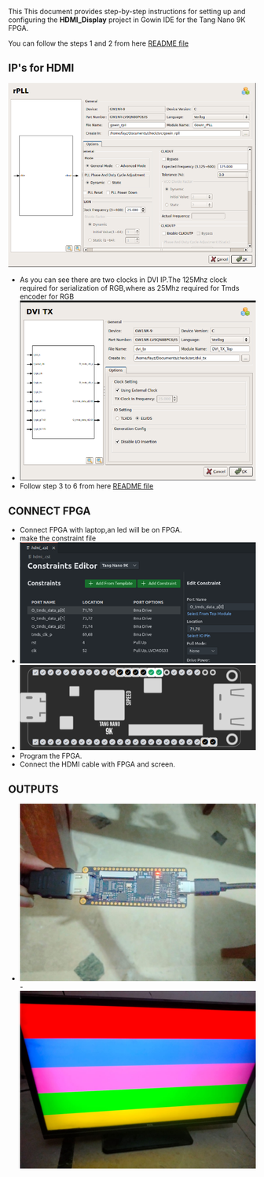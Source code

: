 This This document provides step-by-step instructions for setting up and configuring the **HDMI_Display** project in Gowin IDE for the Tang Nano 9K FPGA.

 You can follow the steps 1 and 2 from here [README file](https://github.com/Fayz2110/VGA-controller/blob/main/VGA_Display/README.md)

##  **IP's for HDMI**
![Alt text](img/pll_serial.png )
- As you can see there are two clocks in DVI IP.The 125Mhz clock required for serialization of RGB,where as 25Mhz required for Tmds encoder for RGB
- ![Alt text](img/DVI.png )
- Follow step 3 to 6 from here [README file](https://github.com/Fayz2110/VGA-controller/blob/main/VGA_Display/README.md)
##  **CONNECT FPGA**
- Connect FPGA with laptop,an led will be on FPGA.
- make the constraint file
 - ![Alt text](img/HDMI_cnst.png )
 -   ![Alt text](img/HDMI_PINS.png )
 -   Program the FPGA.
 -   Connect the HDMI cable with FPGA and screen.
  ##  **OUTPUTS**
   - ![Alt text](img/hdmi_connections.jpeg)
    - ![Alt text](img/HDMI_Output.jpeg)
